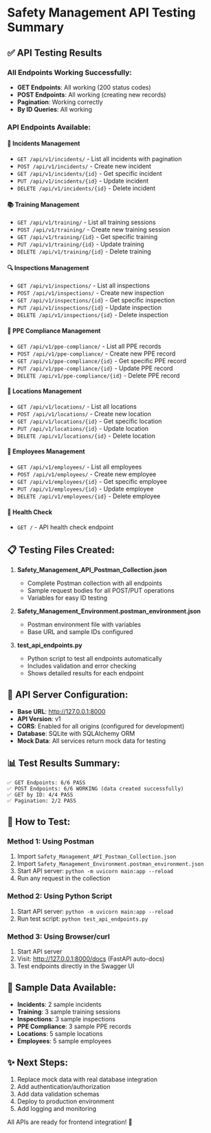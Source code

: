 # Safety Management API Testing Summary

## ✅ API Testing Results

### All Endpoints Working Successfully:
- **GET Endpoints**: All working (200 status codes)
- **POST Endpoints**: All working (creating new records)
- **Pagination**: Working correctly
- **By ID Queries**: All working

### API Endpoints Available:

#### 🚨 Incidents Management
- `GET /api/v1/incidents/` - List all incidents with pagination
- `POST /api/v1/incidents/` - Create new incident
- `GET /api/v1/incidents/{id}` - Get specific incident
- `PUT /api/v1/incidents/{id}` - Update incident
- `DELETE /api/v1/incidents/{id}` - Delete incident

#### 📚 Training Management
- `GET /api/v1/training/` - List all training sessions
- `POST /api/v1/training/` - Create new training session
- `GET /api/v1/training/{id}` - Get specific training
- `PUT /api/v1/training/{id}` - Update training
- `DELETE /api/v1/training/{id}` - Delete training

#### 🔍 Inspections Management
- `GET /api/v1/inspections/` - List all inspections
- `POST /api/v1/inspections/` - Create new inspection
- `GET /api/v1/inspections/{id}` - Get specific inspection
- `PUT /api/v1/inspections/{id}` - Update inspection
- `DELETE /api/v1/inspections/{id}` - Delete inspection

#### 🦺 PPE Compliance Management
- `GET /api/v1/ppe-compliance/` - List all PPE records
- `POST /api/v1/ppe-compliance/` - Create new PPE record
- `GET /api/v1/ppe-compliance/{id}` - Get specific PPE record
- `PUT /api/v1/ppe-compliance/{id}` - Update PPE record
- `DELETE /api/v1/ppe-compliance/{id}` - Delete PPE record

#### 📍 Locations Management
- `GET /api/v1/locations/` - List all locations
- `POST /api/v1/locations/` - Create new location
- `GET /api/v1/locations/{id}` - Get specific location
- `PUT /api/v1/locations/{id}` - Update location
- `DELETE /api/v1/locations/{id}` - Delete location

#### 👥 Employees Management
- `GET /api/v1/employees/` - List all employees
- `POST /api/v1/employees/` - Create new employee
- `GET /api/v1/employees/{id}` - Get specific employee
- `PUT /api/v1/employees/{id}` - Update employee
- `DELETE /api/v1/employees/{id}` - Delete employee

#### 💚 Health Check
- `GET /` - API health check endpoint

## 📋 Testing Files Created:

1. **Safety_Management_API_Postman_Collection.json**
   - Complete Postman collection with all endpoints
   - Sample request bodies for all POST/PUT operations
   - Variables for easy ID testing

2. **Safety_Management_Environment.postman_environment.json**
   - Postman environment file with variables
   - Base URL and sample IDs configured

3. **test_api_endpoints.py**
   - Python script to test all endpoints automatically
   - Includes validation and error checking
   - Shows detailed results for each endpoint

## 🔧 API Server Configuration:

- **Base URL**: http://127.0.0.1:8000
- **API Version**: v1
- **CORS**: Enabled for all origins (configured for development)
- **Database**: SQLite with SQLAlchemy ORM
- **Mock Data**: All services return mock data for testing

## 📊 Test Results Summary:

```
✅ GET Endpoints: 6/6 PASS
✅ POST Endpoints: 6/6 WORKING (data created successfully)
✅ GET by ID: 4/4 PASS
✅ Pagination: 2/2 PASS
```

## 🚀 How to Test:

### Method 1: Using Postman
1. Import `Safety_Management_API_Postman_Collection.json`
2. Import `Safety_Management_Environment.postman_environment.json`
3. Start API server: `python -m uvicorn main:app --reload`
4. Run any request in the collection

### Method 2: Using Python Script
1. Start API server: `python -m uvicorn main:app --reload`
2. Run test script: `python test_api_endpoints.py`

### Method 3: Using Browser/curl
1. Start API server
2. Visit: http://127.0.0.1:8000/docs (FastAPI auto-docs)
3. Test endpoints directly in the Swagger UI

## 📝 Sample Data Available:

- **Incidents**: 2 sample incidents
- **Training**: 3 sample training sessions
- **Inspections**: 3 sample inspections
- **PPE Compliance**: 3 sample PPE records
- **Locations**: 5 sample locations
- **Employees**: 5 sample employees

## ✨ Next Steps:

1. Replace mock data with real database integration
2. Add authentication/authorization
3. Add data validation schemas
4. Deploy to production environment
5. Add logging and monitoring

All APIs are ready for frontend integration! 🎉
